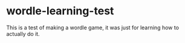 # wordle-learning-test

This is a test of making a wordle game, it was just for learning how to actually do it. 
